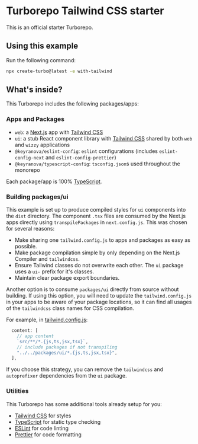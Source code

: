 # Turborepo Tailwind CSS starter

This is an official starter Turborepo.

## Using this example

Run the following command:

```sh
npx create-turbo@latest -e with-tailwind
```

## What's inside?

This Turborepo includes the following packages/apps:

### Apps and Packages

- `web`: a [Next.js](https://nextjs.org/) app with
  [Tailwind CSS](https://tailwindcss.com/)
- `ui`: a stub React component library with
  [Tailwind CSS](https://tailwindcss.com/) shared by both `web` and `wizzy`
  applications
- `@keyranova/eslint-config`: `eslint` configurations (includes `eslint-config-next`
  and `eslint-config-prettier`)
- `@keyranova/typescript-config`: `tsconfig.json`s used throughout the monorepo

Each package/app is 100% [TypeScript](https://www.typescriptlang.org/).

### Building packages/ui

This example is set up to produce compiled styles for `ui` components into the
`dist` directory. The component `.tsx` files are consumed by the Next.js apps
directly using `transpilePackages` in `next.config.js`. This was chosen for
several reasons:

- Make sharing one `tailwind.config.js` to apps and packages as easy as
  possible.
- Make package compilation simple by only depending on the Next.js Compiler and
  `tailwindcss`.
- Ensure Tailwind classes do not overwrite each other. The `ui` package uses a
  `ui-` prefix for it's classes.
- Maintain clear package export boundaries.

Another option is to consume `packages/ui` directly from source without
building. If using this option, you will need to update the `tailwind.config.js`
in your apps to be aware of your package locations, so it can find all usages of
the `tailwindcss` class names for CSS compilation.

For example, in
[tailwind.config.js](packages/tailwind-config/tailwind.config.js):

```js
  content: [
    // app content
    `src/**/*.{js,ts,jsx,tsx}`,
    // include packages if not transpiling
    "../../packages/ui/*.{js,ts,jsx,tsx}",
  ],
```

If you choose this strategy, you can remove the `tailwindcss` and `autoprefixer`
dependencies from the `ui` package.

### Utilities

This Turborepo has some additional tools already setup for you:

- [Tailwind CSS](https://tailwindcss.com/) for styles
- [TypeScript](https://www.typescriptlang.org/) for static type checking
- [ESLint](https://eslint.org/) for code linting
- [Prettier](https://prettier.io) for code formatting
